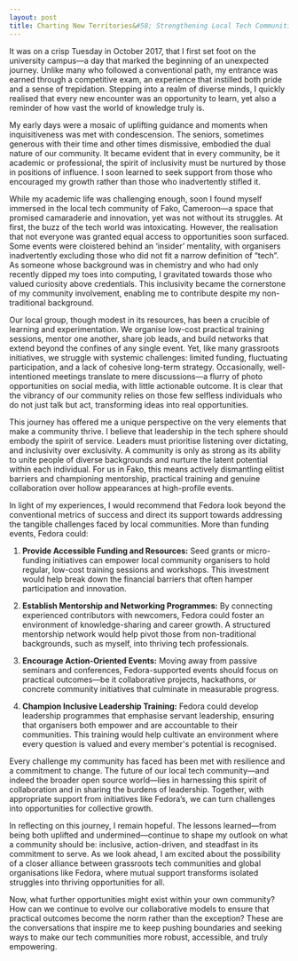 ```yaml
---
layout: post
title: Charting New Territories&#58; Strengthening Local Tech Communities Through Collaborative Action
---
```


It was on a crisp Tuesday in October 2017, that I first set foot on the university campus—a day that marked the beginning of an unexpected journey. Unlike many who followed a conventional path, my entrance was earned through a competitive exam, an experience that instilled both pride and a sense of trepidation. Stepping into a realm of diverse minds, I quickly realised that every new encounter was an opportunity to learn, yet also a reminder of how vast the world of knowledge truly is.

My early days were a mosaic of uplifting guidance and moments when inquisitiveness was met with condescension. The seniors, sometimes generous with their time and other times dismissive, embodied the dual nature of our community. It became evident that in every community, be it academic or professional, the spirit of inclusivity must be nurtured by those in positions of influence. I soon learned to seek support from those who encouraged my growth rather than those who inadvertently stifled it.

While my academic life was challenging enough, soon I found myself immersed in the local tech community of Fako, Cameroon—a space that promised camaraderie and innovation, yet was not without its struggles. At first, the buzz of the tech world was intoxicating. However, the realisation that not everyone was granted equal access to opportunities soon surfaced. Some events were cloistered behind an ‘insider’ mentality, with organisers inadvertently excluding those who did not fit a narrow definition of “tech”. As someone whose background was in chemistry and who had only recently dipped my toes into computing, I gravitated towards those who valued curiosity above credentials. This inclusivity became the cornerstone of my community involvement, enabling me to contribute despite my non-traditional background.

Our local group, though modest in its resources, has been a crucible of learning and experimentation. We organise low-cost practical training sessions, mentor one another, share job leads, and build networks that extend beyond the confines of any single event. Yet, like many grassroots initiatives, we struggle with systemic challenges: limited funding, fluctuating participation, and a lack of cohesive long-term strategy. Occasionally, well-intentioned meetings translate to mere discussions—a flurry of photo opportunities on social media, with little actionable outcome. It is clear that the vibrancy of our community relies on those few selfless individuals who do not just talk but act, transforming ideas into real opportunities.

This journey has offered me a unique perspective on the very elements that make a community thrive. I believe that leadership in the tech sphere should embody the spirit of service. Leaders must prioritise listening over dictating, and inclusivity over exclusivity. A community is only as strong as its ability to unite people of diverse backgrounds and nurture the latent potential within each individual. For us in Fako, this means actively dismantling elitist barriers and championing mentorship, practical training and genuine collaboration over hollow appearances at high-profile events.

In light of my experiences, I would recommend that Fedora look beyond the conventional metrics of success and direct its support towards addressing the tangible challenges faced by local communities. More than funding events, Fedora could:
 
1. **Provide Accessible Funding and Resources:** Seed grants or micro-funding initiatives can empower local community organisers to hold regular, low-cost training sessions and workshops. This investment would help break down the financial barriers that often hamper participation and innovation.
 
2. **Establish Mentorship and Networking Programmes:** By connecting experienced contributors with newcomers, Fedora could foster an environment of knowledge-sharing and career growth. A structured mentorship network would help pivot those from non-traditional backgrounds, such as myself, into thriving tech professionals.
 
3. **Encourage Action-Oriented Events:** Moving away from passive seminars and conferences, Fedora-supported events should focus on practical outcomes—be it collaborative projects, hackathons, or concrete community initiatives that culminate in measurable progress.
 
4. **Champion Inclusive Leadership Training:** Fedora could develop leadership programmes that emphasise servant leadership, ensuring that organisers both empower and are accountable to their communities. This training would help cultivate an environment where every question is valued and every member's potential is recognised.

Every challenge my community has faced has been met with resilience and a commitment to change. The future of our local tech community—and indeed the broader open source world—lies in harnessing this spirit of collaboration and in sharing the burdens of leadership. Together, with appropriate support from initiatives like Fedora’s, we can turn challenges into opportunities for collective growth.

In reflecting on this journey, I remain hopeful. The lessons learned—from being both uplifted and undermined—continue to shape my outlook on what a community should be: inclusive, action-driven, and steadfast in its commitment to serve. As we look ahead, I am excited about the possibility of a closer alliance between grassroots tech communities and global organisations like Fedora, where mutual support transforms isolated struggles into thriving opportunities for all.

Now, what further opportunities might exist within your own community? How can we continue to evolve our collaborative models to ensure that practical outcomes become the norm rather than the exception? These are the conversations that inspire me to keep pushing boundaries and seeking ways to make our tech communities more robust, accessible, and truly empowering.
